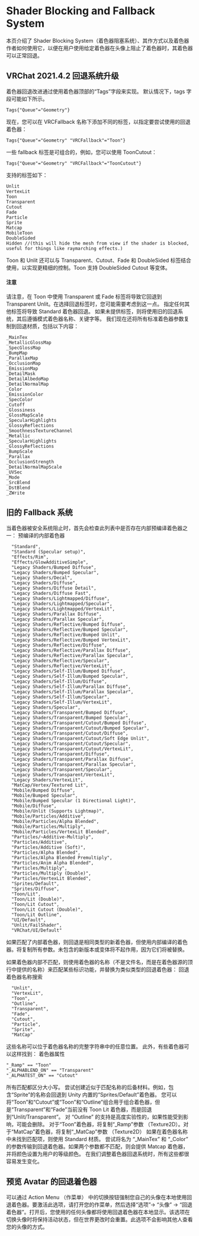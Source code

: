 # Shader Blocking and Fallback System
本页介绍了 Shader Blocking System（着色器阻塞系统）、其作方式以及着色器作者如何使用它，以便在用户使用给定着色器在头像上阻止了着色器时，其着色器可以正常回退。

## VRChat 2021.4.2 回退系统升级
着色器回退改进通过使用着色器顶部的“Tags”字段来实现。
默认情况下，tags 字段可能如下所示。
```shader
Tags{"Queue"="Geometry"}
```
现在，您可以在 VRCFallback 名称下添加不同的标签，以指定要尝试使用的回退着色器：
```shader
Tags{"Queue"="Geometry" "VRCFallback"="Toon"}
```
一些 fallback 标签是可组合的，例如，您可以使用 ToonCutout：
```shader
Tags{"Queue"="Geometry" "VRCFallback"="ToonCutout"}
```
支持的标签如下：
```
Unlit
VertexLit
Toon
Transparent
Cutout
Fade
Particle
Sprite
Matcap
MobileToon
DoubleSided
Hidden //(this will hide the mesh from view if the shader is blocked, useful for things like raymarching effects.)
```
Toon 和 Unlit 还可以与 Transparent、Cutout、Fade 和 DoubleSided 标签结合使用，以实现更精细的控制。Toon 支持 DoubleSided Cutout 等变体。
#### 注意
请注意，在 Toon 中使用 Transparent 或 Fade 标签将导致它回退到 Transparent Unlit。在选择回退标签时，您可能需要考虑到这一点。
指定任何其他标签将导致 Standard 着色器回退。
如果未提供标签，则将使用旧的回退系统，其后遵循模式着色器名称、关键字等。
我们现在还将所有标准着色器参数复制到回退材质，包括以下内容：
```shader
_MainTex
_MetallicGlossMap
_SpecGlossMap
_BumpMap
_ParallaxMap
_OcclusionMap
_EmissionMap
_DetailMask
_DetailAlbedoMap
_DetailNormalMap
_Color
_EmissionColor
_SpecColor
_Cutoff
_Glossiness
_GlossMapScale
_SpecularHighlights
_GlossyReflections
_SmoothnessTextureChannel
_Metallic
_SpecularHighlights
_GlossyReflections
_BumpScale
_Parallax
_OcclusionStrength
_DetailNormalMapScale
_UVSec
_Mode
_SrcBlend
_DstBlend
_ZWrite
```
## 旧的 Fallback 系统
当着色器被安全系统阻止时，首先会检查此列表中是否存在内部预编译着色器之一：
    预编译的内部着色器
```shader
  "Standard",
  "Standard (Specular setup)",
  "Effects/Rim",
  "Effects/GlowAdditiveSimple",
  "Legacy Shaders/Bumped Diffuse",
  "Legacy Shaders/Bumped Specular",
  "Legacy Shaders/Decal",
  "Legacy Shaders/Diffuse",
  "Legacy Shaders/Diffuse Detail",
  "Legacy Shaders/Diffuse Fast",
  "Legacy Shaders/Lightmapped/Diffuse",
  "Legacy Shaders/Lightmapped/Specular",
  "Legacy Shaders/Lightmapped/VertexLit",
  "Legacy Shaders/Parallax Diffuse",
  "Legacy Shaders/Parallax Specular",
  "Legacy Shaders/Reflective/Bumped Diffuse",
  "Legacy Shaders/Reflective/Bumped Specular",
  "Legacy Shaders/Reflective/Bumped Unlit",
  "Legacy Shaders/Reflective/Bumped VertexLit",
  "Legacy Shaders/Reflective/Diffuse",
  "Legacy Shaders/Reflective/Parallax Diffuse",
  "Legacy Shaders/Reflective/Parallax Specular",
  "Legacy Shaders/Reflective/Specular",
  "Legacy Shaders/Reflective/VertexLit",
  "Legacy Shaders/Self-Illum/Bumped Diffuse",
  "Legacy Shaders/Self-Illum/Bumped Specular",
  "Legacy Shaders/Self-Illum/Diffuse",
  "Legacy Shaders/Self-Illum/Parallax Diffuse",
  "Legacy Shaders/Self-Illum/Parallax Specular",
  "Legacy Shaders/Self-Illum/Specular",
  "Legacy Shaders/Self-Illum/VertexLit",
  "Legacy Shaders/Specular",
  "Legacy Shaders/Transparent/Bumped Diffuse",
  "Legacy Shaders/Transparent/Bumped Specular",
  "Legacy Shaders/Transparent/Cutout/Bumped Diffuse",
  "Legacy Shaders/Transparent/Cutout/Bumped Specular",
  "Legacy Shaders/Transparent/Cutout/Diffuse",
  "Legacy Shaders/Transparent/Cutout/Soft Edge Unlit",
  "Legacy Shaders/Transparent/Cutout/Specular",
  "Legacy Shaders/Transparent/Cutout/VertexLit",
  "Legacy Shaders/Transparent/Diffuse",
  "Legacy Shaders/Transparent/Parallax Diffuse",
  "Legacy Shaders/Transparent/Parallax Specular",
  "Legacy Shaders/Transparent/Specular",
  "Legacy Shaders/Transparent/VertexLit",
  "Legacy Shaders/VertexLit",
  "MatCap/Vertex/Textured Lit",
  "Mobile/Bumped Diffuse",
  "Mobile/Bumped Specular",
  "Mobile/Bumped Specular (1 Directional Light)",
  "Mobile/Diffuse",
  "Mobile/Unlit (Supports Lightmap)",
  "Mobile/Particles/Additive",
  "Mobile/Particles/Alpha Blended",
  "Mobile/Particles/Multiply",
  "Mobile/Particles/VertexLit Blended",
  "Particles/~Additive-Multiply",
  "Particles/Additive",
  "Particles/Additive (Soft)",
  "Particles/Alpha Blended",
  "Particles/Alpha Blended Premultiply",
  "Particles/Anim Alpha Blended",
  "Particles/Multiply",
  "Particles/Multiply (Double)",
  "Particles/VertexLit Blended",
  "Sprites/Default",
  "Sprites/Diffuse",
  "Toon/Lit",
  "Toon/Lit (Double)",
  "Toon/Lit Cutout",
  "Toon/Lit Cutout (Double)",
  "Toon/Lit Outline",
  "UI/Default",
  "Unlit/FailShader",
  "VRChat/UI/Default"
```
如果匹配了内部着色器，则回退是相同类型的新着色器，但使用内部编译的着色器。将复制所有参数。未包含的新版本或变体将不起作用，因为它们将被替换。

如果着色器内部不匹配，则使用着色器的名称（不是文件名，而是在着色器源的顶行中提供的名称）来匹配某些标识功能，并替换为类似类型的回退着色器：
    回退着色器名称搜索
```shader
  "Unlit",
  "VertexLit",
  "Toon",
  "Outline",
  "Transparent",
  "Fade",
  "Cutout",
  "Particle",
  "Sprite",
  "MatCap"
```
这些名称可以位于着色器名称的完整字符串中的任意位置。
此外，有些着色器可以这样找到：
    着色器属性
```shader
"_Ramp" == "Toon"
"_ALPHABLEND_ON" == "Transparent"
"_ALPHATEST_ON" == "Cutout"
```
所有匹配都区分大小写。
尝试创建近似于匹配名称的后备材料。例如，包含“Sprite”的名称会回退到 Unity 内置的“Sprites/Default”着色器。
您可以将“Toon”和“Cutout”或“Toon”和“Outline”组合用于组合着色器，但是“Transparent”和“Fade”当前没有 Toon Lit 着色器，而是回退到“Unlit/Transparent”。
对 “Outline” 的支持是高度实验性的，如果性能受到影响，可能会删除。
对于“Toon”着色器，将复制“_Ramp”参数 （Texture2D）。对于“MatCap”着色器，将复制“_MatCap”参数 （Texture2D）
如果在着色器名称中未找到匹配项，则使用 Standard 材质。
尝试将名为 “_MainTex” 和 “_Color” 的参数传输到回退着色器。如果两个参数都不匹配，则会提供 Matcap 着色器，并将颜色设置为用户的等级颜色。
在我们调整着色器回退系统时，所有这些都很容易发生变化。
## 预览 Avatar 的回退着色器
可以通过 Action Menu （作菜单） 中的切换按钮强制您自己的头像在本地使用回退着色器。要激活此选项，请打开您的作菜单，然后选择“选项”-> “头像” -> “回退着色器”。打开后，您使用的任何头像都将使用回退着色器在本地显示。该选项在切换头像时将保持活动状态，但在世界更改时会重置。此选项不会影响其他人查看您的头像的方式。